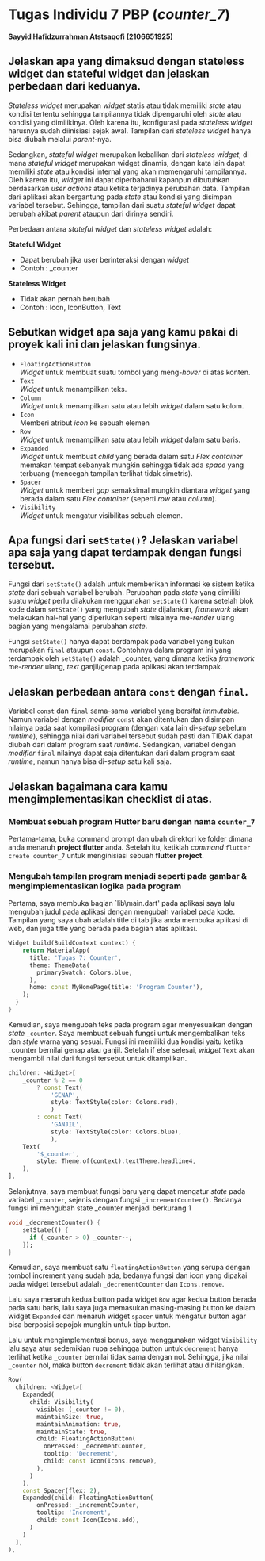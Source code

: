 # Tugas Individu 7 PBP (*counter_7*)
**Sayyid Hafidzurrahman Atstsaqofi (2106651925)**

## Jelaskan apa yang dimaksud dengan stateless widget dan stateful widget dan jelaskan perbedaan dari keduanya.      
*Stateless widget* merupakan *widget* statis atau tidak memiliki *state* atau kondisi tertentu sehingga tampilannya tidak dipengaruhi oleh *state* atau kondisi yang dimilikinya. Oleh karena itu, konfigurasi pada *stateless widget* harusnya sudah diinisiasi sejak awal. Tampilan dari *stateless widget* hanya bisa diubah melalui *parent*-nya.

Sedangkan, *stateful widget* merupakan kebalikan dari *stateless widget*, di mana *stateful widget* merupakan widget dinamis, dengan kata lain dapat memiliki *state* atau kondisi internal yang akan memengaruhi tampilannya. Oleh karena itu, *widget* ini dapat diperbaharui kapanpun dibutuhkan berdasarkan *user actions* atau ketika terjadinya perubahan data. Tampilan dari aplikasi akan bergantung pada *state* atau kondisi yang disimpan variabel tersebut. Sehingga, tampilan dari suatu *stateful widget* dapat berubah akibat *parent* ataupun dari dirinya sendiri.

Perbedaan antara *stateful widget* dan *stateless widget* adalah:

**Stateful Widget**
* Dapat berubah jika user berinteraksi dengan *widget*
* Contoh : _counter

**Stateless Widget**
* Tidak akan pernah berubah
* Contoh : Icon, IconButton, Text

## Sebutkan widget apa saja yang kamu pakai di proyek kali ini dan jelaskan fungsinya.   
* `FloatingActionButton` <br> *Widget* untuk membuat suatu tombol yang meng-*hover* di atas konten.
* `Text` <br> *Widget* untuk menampilkan teks.
* `Column` <br> *Widget* untuk menampilkan satu atau lebih *widget* dalam satu kolom.
* `Icon` <br> Memberi atribut *icon* ke sebuah elemen
* `Row` <br> *Widget* untuk menampilkan satu atau lebih *widget* dalam satu baris.
* `Expanded` <br> *Widget* untuk membuat *child* yang berada dalam satu *Flex container*  memakan tempat sebanyak mungkin sehingga tidak ada *space* yang terbuang (mencegah tampilan terlihat tidak simetris).
* `Spacer` <br> *Widget* untuk memberi *gap* semaksimal mungkin diantara *widget* yang berada dalam satu *Flex container* (seperti *row* atau *column*).
* `Visibility` <br> *Widget* untuk mengatur visibilitas sebuah elemen.

## Apa fungsi dari `setState()`? Jelaskan variabel apa saja yang dapat terdampak dengan fungsi tersebut.   
Fungsi dari `setState()` adalah untuk memberikan informasi ke sistem ketika *state* dari sebuah variabel berubah. Perubahan pada *state* yang dimiliki suatu *widget* perlu dilakukan menggunakan `setState()` karena setelah blok kode dalam `setState()` yang mengubah *state* dijalankan, *framework* akan melakukan hal-hal yang diperlukan seperti misalnya me-*render* ulang bagian yang mengalamai perubahan *state*.

Fungsi `setState()` hanya dapat berdampak pada variabel yang bukan merupakan `final` ataupun `const`. Contohnya dalam program ini yang terdampak oleh `setState()` adalah _counter, yang dimana ketika *framework* me-*render* ulang, *text* ganjil/genap pada aplikasi akan terdampak.

## Jelaskan perbedaan antara `const` dengan `final`.     
Variabel `const` dan `final` sama-sama variabel yang bersifat *immutable*. Namun variabel dengan *modifier* `const` akan ditentukan dan disimpan nilainya pada saat kompilasi program (dengan kata lain di-*setup* sebelum *runtime*), sehingga nilai dari variabel tersebut sudah pasti dan TIDAK dapat diubah dari dalam program saat *runtime*. Sedangkan, variabel dengan *modifier* `final` nilainya dapat saja ditentukan dari dalam program saat *runtime*, namun hanya bisa di-*setup* satu kali saja.

## Jelaskan bagaimana cara kamu mengimplementasikan checklist di atas.  
### Membuat sebuah program Flutter baru dengan nama `counter_7`
Pertama-tama, buka command prompt dan ubah direktori ke folder dimana anda menaruh **project flutter** anda. Setelah itu, ketiklah *command* `flutter create counter_7` untuk menginisiasi sebuah **flutter project**.

### Mengubah tampilan program menjadi seperti pada gambar & mengimplementasikan logika pada program
Pertama, saya membuka bagian `lib\main.dart' pada aplikasi saya lalu mengubah judul pada aplikasi dengan mengubah variabel pada kode. Tampilan yang saya ubah adalah title di tab jika anda membuka aplikasi di web, dan juga title yang berada pada bagian atas aplikasi.
```dart
Widget build(BuildContext context) {
    return MaterialApp(
      title: 'Tugas 7: Counter',
      theme: ThemeData(
        primarySwatch: Colors.blue,
      ),
      home: const MyHomePage(title: 'Program Counter'),
    );
  }
}
```

Kemudian, saya mengubah teks pada program agar menyesuaikan dengan *state* `_counter`. Saya membuat sebuah fungsi untuk mengembalikan teks dan *style* warna yang sesuai. Fungsi ini memiliki dua kondisi yaitu ketika _counter bernilai genap atau ganjil. Setelah if else selesai, *widget* `Text` akan mengambil nilai dari fungsi tersebut untuk ditampilkan.
```dart
children: <Widget>[
    _counter % 2 == 0
        ? const Text(
            'GENAP',
            style: TextStyle(color: Colors.red),
            )
        : const Text(
            'GANJIL',
            style: TextStyle(color: Colors.blue),
            ),
    Text(
        '$_counter',
        style: Theme.of(context).textTheme.headline4,
    ),
],
```

Selanjutnya, saya membuat fungsi baru yang dapat mengatur *state* pada variabel `_counter`, sejenis dengan fungsi `_incrementCounter()`. Bedanya fungsi ini mengubah state _counter menjadi berkurang 1
```dart
void _decrementCounter() {
    setState(() {
      if (_counter > 0) _counter--;
    });
}
```

Kemudian, saya membuat satu  `floatingActionButton` yang serupa dengan tombol increment yang sudah ada, bedanya fungsi dan icon yang dipakai pada widget tersebut adalah `_decrementCounter` dan `Icons.remove`. 

Lalu saya menaruh kedua button pada widget `Row` agar kedua button berada pada satu baris, lalu saya juga memasukan masing-masing button ke dalam widget `Expanded` dan menaruh widget `spacer` untuk mengatur button agar bisa berposisi sepojok mungkin untuk tiap button. 

Lalu untuk mengimplementasi bonus, saya menggunakan widget `Visibility` lalu saya atur sedemikian rupa sehingga button untuk `decrement` hanya terlihat ketika `_counter` bernilai tidak sama dengan nol. Sehingga, jika nilai `_counter` nol, maka button `decrement` tidak akan terlihat atau dihilangkan. 
```dart
Row(
  children: <Widget>[
    Expanded(
      child: Visibility(
        visible: (_counter != 0),
        maintainSize: true,
        maintainAnimation: true,
        maintainState: true,
        child: FloatingActionButton(
          onPressed: _decrementCounter,
          tooltip: 'Decrement',
          child: const Icon(Icons.remove),
        ),
      )
    ),
    const Spacer(flex: 2),
    Expanded(child: FloatingActionButton(
        onPressed: _incrementCounter,
        tooltip: 'Increment',
        child: const Icon(Icons.add),
      )
    )
  ],
),
```
